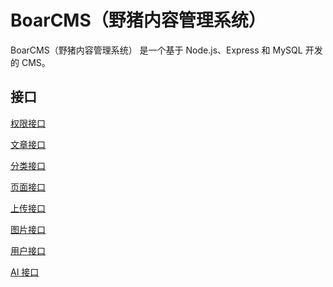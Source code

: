 BoarCMS（野猪内容管理系统）
=======

BoarCMS（野猪内容管理系统） 是一个基于 Node.js、Express 和 MySQL 开发的 CMS。

## 接口

[权限接口](api/auth.md)

[文章接口](api/articles.md)

[分类接口](api/categories.md)

[页面接口](api/pages.md)

[上传接口](api/upload.md)

[图片接口](api/images.md)

[用户接口](api/user.md)

[AI 接口](api/ai.md)
